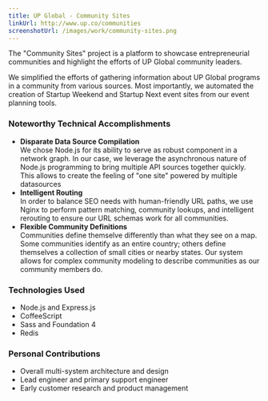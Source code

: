 ```yaml
---
title: UP Global - Community Sites
linkUrl: http://www.up.co/communities
screenshotUrl: /images/work/community-sites.png
---
```


The "Community Sites" project is a platform to showcase entrepreneurial
communities and highlight the efforts of UP Global community leaders.

We simplified the efforts of gathering information about UP Global
programs in a community from various sources. Most importantly,
we automated the creation of Startup Weekend and Startup Next
event sites from our event planning tools.

### Noteworthy Technical Accomplishments

* **Disparate Data Source Compilation**  <br>
We chose Node.js for its ability to serve as robust component
in a network graph. In our case, we leverage the asynchronous nature of
Node.js programming to bring multiple API sources together quickly. This allows
to create the feeling of "one site" powered by multiple datasources
* **Intelligent Routing**  <br>
In order to balance SEO needs with human-friendly URL paths, we use Nginx to
perform pattern matching, community lookups, and intelligent rerouting to ensure
our URL schemas work for all communities.
* **Flexible Community Definitions**   <br>
Communities define themselve differently than what they see on a map. Some
communities identify as an entire country; others define themselves a collection
of small cities or nearby states.
Our system allows for complex community modeling to describe communities as
our community members do.

### Technologies Used

* Node.js and Express.js
* CoffeeScript
* Sass and Foundation 4
* Redis

### Personal Contributions

* Overall multi-system architecture and design
* Lead engineer and primary support engineer
* Early customer research and product management
